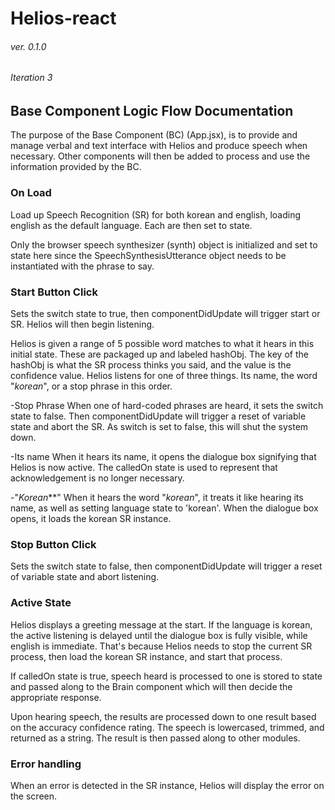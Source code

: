 Helios-react
======
###### ver. 0.1.0
###### Iteration 3

Base Component Logic Flow Documentation
------
The purpose of the Base Component (BC) (App.jsx), is to provide and manage verbal and text interface with Helios and produce speech when necessary. Other components will then be added to process and use the information provided by the BC.

### On Load
  Load up Speech Recognition (SR) for both korean and english, loading english as the default language. Each are then set to state.

  Only the browser speech synthesizer (synth) object is initialized and set to state here since the SpeechSynthesisUtterance object needs to be instantiated with the phrase to say.

### Start Button Click
  Sets the switch state to true, then componentDidUpdate will trigger start or SR. Helios will then begin listening.

  Helios is given a range of 5 possible word matches to what it hears in this initial state. These are packaged up and labeled hashObj. The key of the hashObj is what the SR process thinks you said, and the value is the confidence value. Helios listens for one of three things. Its name, the word "_korean_", or a stop phrase in this order.
  
  -Stop Phrase
      When one of hard-coded phrases are heard, it sets the switch state to false. Then componentDidUpdate will trigger a reset of variable state and abort the SR. As switch is set to false, this will shut the system down.

  -Its name
      When it hears its name, it opens the dialogue box signifying that Helios is now active. The calledOn state is used to represent that acknowledgement is no longer necessary.
      
  -"_Korean_**"
      When it hears the word "_korean_", it treats it like hearing its name, as well as setting language state to 'korean'. When the dialogue box opens, it loads the korean SR instance.

### Stop Button Click
  Sets the switch state to false, then componentDidUpdate will trigger a reset of variable state and abort listening.

### Active State
  Helios displays a greeting message at the start. If the language is korean, the active listening is delayed until the dialogue box is fully visible, while english is immediate. That's because Helios needs to stop the current SR process, then load the korean SR instance, and start that process.

  If calledOn state is true, speech heard is processed to one is stored to state and passed along to the Brain component which will then decide the appropriate response.

  Upon hearing speech, the results are processed down to one result based on the accuracy confidence rating. The speech is lowercased, trimmed, and returned as a string. The result is then passed along to other modules.

### Error handling
  When an error is detected in the SR instance, Helios will display the error on the screen.








